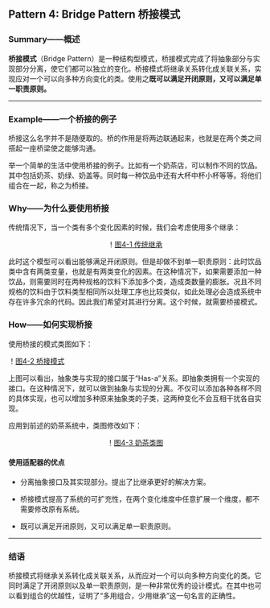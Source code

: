 ## Pattern 4: Bridge Pattern  桥接模式

### Summary——概述

**桥接模式**（Bridge Pattern）是一种结构型模式，桥接模式完成了将抽象部分与实现部分分离，使它们都可以独立的变化。桥接模式将继承关系转化成关联关系，实现应对一个可以向多种方向变化的类。使用之**既可以满足开闭原则，又可以满足单一职责原则。**

---

### Example——一个桥接的例子

桥接这么名字并不是随便取的。桥的作用是将两边联通起来，也就是在两个类之间搭起一座桥梁使之能够沟通。

举一个简单的生活中使用桥接的例子。比如有一个奶茶店，可以制作不同的饮品。其中包括奶茶、奶绿、奶盖等。同时每一种饮品中还有大杯中杯小杯等等。将他们组合在一起，称之为桥接。

### Why——为什么要使用桥接

传统情况下，当一个类有多个变化因素的时候，我们会考虑使用多个继承：

<center>

！[图4-1 传统继承](https://raw.githubusercontent.com/Jannchie/Software-Design-Pattern-Note/master/Pattern%204%20Bridge%20Pattern/4-1.png)

</center>

此时这个模型可以看出能够满足开闭原则。但是却做不到单一职责原则：此时饮品类中含有两类变量，也就是有两类变化的因素。在这种情况下，如果需要添加一种饮品，则需要同时在两种规格的饮料下添加多个类，造成类数量的膨胀。况且不同规格的饮料由于饮料类型相同所以处理工序也比较类似，如此处理必会造成系统中存在许多冗余的代码。因此我们希望对其进行分离。这个时候，就需要桥接模式。

### How——如何实现桥接

使用桥接的模式类图如下：

！[图4-2 桥接模式](https://raw.githubusercontent.com/Jannchie/Software-Design-Pattern-Note/master/Pattern%204%20Bridge%20Pattern/4-2.png)

上图可以看出，抽象类与实现的接口属于“Has-a”关系。即抽象类拥有一个实现的接口。在这种情况下，就可以做到抽象与实现的分离。不仅可以添加各种各样不同的具体实现，也可以增加多种原来抽象类的子类，这两种变化不会互相干扰各自实现。

应用到前述的奶茶系统中，类图修改如下：

<center>

！[图4-3 奶茶类图](https://raw.githubusercontent.com/Jannchie/Software-Design-Pattern-Note/master/Pattern%204%20Bridge%20Pattern/4-3.png)

</center>

#### 使用适配器的优点

- 分离抽象接口及其实现部分。提出了比继承更好的解决方案。

- 桥接模式提高了系统的可扩充性，在两个变化维度中任意扩展一个维度，都不需要修改原有系统。

- 既可以满足开闭原则，又可以满足单一职责原则。

---

### 结语

桥接模式将继承关系转化成关联关系，从而应对一个可以向多种方向变化的类。它同时满足了开闭原则以及单一职责原则，是一种非常优秀的设计模式。在其中也可以看到组合的优越性，证明了“多用组合，少用继承”这一句名言的正确性。
